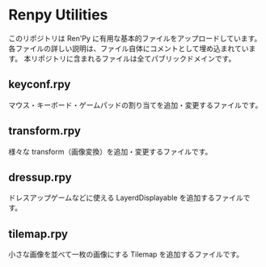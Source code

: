 # Renpy Utilities

このリポジトリは Ren'Py に有用な基本的ファイルをアップロードしています。
各ファイルの詳しい説明は、ファイル自体にコメントとして埋め込まれています。
本リポジトリに含まれるファイルは全てパブリックドメインです。


## keyconf.rpy
マウス・キーボード・ゲームパッドの割り当てを追加・変更するファイルです。

## transform.rpy
様々な transform（画像変換）を追加・変更するファイルです。

## dressup.rpy
ドレスアップゲームなどに使える LayerdDisplayable を追加するファイルです。

## tilemap.rpy
小さな画像を並べて一枚の画像にする Tilemap を追加するファイルです。
